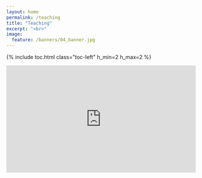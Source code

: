 ```yaml
---
layout: home
permalink: /teaching
title: "Teaching"
excerpt: "<br>"
image:
  feature: /banners/04_banner.jpg
---
```

{% include toc.html class="toc-left" h_min=2 h_max=2 %}





<div style="padding:56.25% 0 0 0;position:relative;"><iframe src="
https://player.vimeo.com/video/973587182?badge=0&amp;autopause=0&amp;player_id=0&amp;app_id=58479"
frameborder="0" allow="autoplay; fullscreen; picture-in-picture; clipboard-write" style="position:absolute;top:0;left:0;width:100%;height:100%;" title="UWA Field Techniques Albany Field trip - stereo-BRUV survey for King George Whiting"></iframe></div><script src="
https://player.vimeo.com/api/player.js"></script>